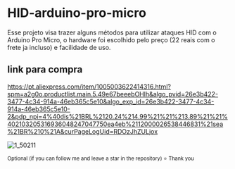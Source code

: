 # HID-arduino-pro-micro

Esse projeto visa trazer alguns métodos para utilizar ataques HID com o Arduino Pro Micro, o hardware foi escolhido pelo preço (22 reais com o frete ja incluso) e facilidade de uso.

## link para compra
https://pt.aliexpress.com/item/1005003622414316.html?spm=a2g0o.productlist.main.5.49e67beeebOHlh&algo_pvid=26e3b422-3477-4c34-914a-46eb365c5e10&algo_exp_id=26e3b422-3477-4c34-914a-46eb365c5e10-2&pdp_npi=4%40dis%21BRL%2120.24%214.99%21%21%213.89%21%21%402103205316936048247047750ea4eb%2112000026538446831%21sea%21BR%210%21A&curPageLogUid=RDOzJhZULjox

![1_50211](https://github.com/MMVonnSeek/HID-arduino-pro-micro/assets/89359847/e3a243d0-4bae-4697-8bd4-5c2bc70c31d0)




<sub>Optional (if you can follow me and leave a star in the repository)  ⭐
Thank you
 
